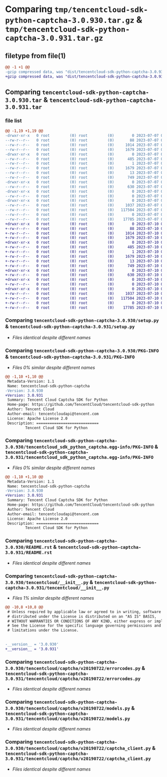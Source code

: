 # Comparing `tmp/tencentcloud-sdk-python-captcha-3.0.930.tar.gz` & `tmp/tencentcloud-sdk-python-captcha-3.0.931.tar.gz`

## filetype from file(1)

```diff
@@ -1 +1 @@
-gzip compressed data, was "dist/tencentcloud-sdk-python-captcha-3.0.930.tar", last modified: Fri Jul  7 00:18:05 2023, max compression
+gzip compressed data, was "dist/tencentcloud-sdk-python-captcha-3.0.931.tar", last modified: Mon Jul 10 00:32:02 2023, max compression
```

## Comparing `tencentcloud-sdk-python-captcha-3.0.930.tar` & `tencentcloud-sdk-python-captcha-3.0.931.tar`

### file list

```diff
@@ -1,19 +1,19 @@
-drwxr-xr-x   0 root         (0) root         (0)        0 2023-07-07 00:18:05.000000 tencentcloud-sdk-python-captcha-3.0.930/
--rw-r--r--   0 root         (0) root         (0)       88 2023-07-07 00:18:05.000000 tencentcloud-sdk-python-captcha-3.0.930/setup.cfg
--rw-r--r--   0 root         (0) root         (0)     1014 2023-07-07 00:18:05.000000 tencentcloud-sdk-python-captcha-3.0.930/setup.py
--rw-r--r--   0 root         (0) root         (0)     1679 2023-07-07 00:18:05.000000 tencentcloud-sdk-python-captcha-3.0.930/PKG-INFO
-drwxr-xr-x   0 root         (0) root         (0)        0 2023-07-07 00:18:05.000000 tencentcloud-sdk-python-captcha-3.0.930/tencentcloud_sdk_python_captcha.egg-info/
--rw-r--r--   0 root         (0) root         (0)      485 2023-07-07 00:18:05.000000 tencentcloud-sdk-python-captcha-3.0.930/tencentcloud_sdk_python_captcha.egg-info/SOURCES.txt
--rw-r--r--   0 root         (0) root         (0)        1 2023-07-07 00:18:05.000000 tencentcloud-sdk-python-captcha-3.0.930/tencentcloud_sdk_python_captcha.egg-info/dependency_links.txt
--rw-r--r--   0 root         (0) root         (0)     1679 2023-07-07 00:18:05.000000 tencentcloud-sdk-python-captcha-3.0.930/tencentcloud_sdk_python_captcha.egg-info/PKG-INFO
--rw-r--r--   0 root         (0) root         (0)       13 2023-07-07 00:18:05.000000 tencentcloud-sdk-python-captcha-3.0.930/tencentcloud_sdk_python_captcha.egg-info/top_level.txt
--rw-r--r--   0 root         (0) root         (0)      749 2023-07-07 00:18:05.000000 tencentcloud-sdk-python-captcha-3.0.930/README.rst
-drwxr-xr-x   0 root         (0) root         (0)        0 2023-07-07 00:18:05.000000 tencentcloud-sdk-python-captcha-3.0.930/tencentcloud/
--rw-r--r--   0 root         (0) root         (0)      630 2023-07-07 00:18:05.000000 tencentcloud-sdk-python-captcha-3.0.930/tencentcloud/__init__.py
-drwxr-xr-x   0 root         (0) root         (0)        0 2023-07-07 00:18:05.000000 tencentcloud-sdk-python-captcha-3.0.930/tencentcloud/captcha/
--rw-r--r--   0 root         (0) root         (0)        0 2023-07-07 00:18:05.000000 tencentcloud-sdk-python-captcha-3.0.930/tencentcloud/captcha/__init__.py
-drwxr-xr-x   0 root         (0) root         (0)        0 2023-07-07 00:18:05.000000 tencentcloud-sdk-python-captcha-3.0.930/tencentcloud/captcha/v20190722/
--rw-r--r--   0 root         (0) root         (0)     1037 2023-07-07 00:18:05.000000 tencentcloud-sdk-python-captcha-3.0.930/tencentcloud/captcha/v20190722/errorcodes.py
--rw-r--r--   0 root         (0) root         (0)   117504 2023-07-07 00:18:05.000000 tencentcloud-sdk-python-captcha-3.0.930/tencentcloud/captcha/v20190722/models.py
--rw-r--r--   0 root         (0) root         (0)        0 2023-07-07 00:18:05.000000 tencentcloud-sdk-python-captcha-3.0.930/tencentcloud/captcha/v20190722/__init__.py
--rw-r--r--   0 root         (0) root         (0)    17785 2023-07-07 00:18:05.000000 tencentcloud-sdk-python-captcha-3.0.930/tencentcloud/captcha/v20190722/captcha_client.py
+drwxr-xr-x   0 root         (0) root         (0)        0 2023-07-10 00:32:02.000000 tencentcloud-sdk-python-captcha-3.0.931/
+-rw-r--r--   0 root         (0) root         (0)       88 2023-07-10 00:32:02.000000 tencentcloud-sdk-python-captcha-3.0.931/setup.cfg
+-rw-r--r--   0 root         (0) root         (0)     1014 2023-07-10 00:32:01.000000 tencentcloud-sdk-python-captcha-3.0.931/setup.py
+-rw-r--r--   0 root         (0) root         (0)     1679 2023-07-10 00:32:02.000000 tencentcloud-sdk-python-captcha-3.0.931/PKG-INFO
+drwxr-xr-x   0 root         (0) root         (0)        0 2023-07-10 00:32:02.000000 tencentcloud-sdk-python-captcha-3.0.931/tencentcloud_sdk_python_captcha.egg-info/
+-rw-r--r--   0 root         (0) root         (0)      485 2023-07-10 00:32:02.000000 tencentcloud-sdk-python-captcha-3.0.931/tencentcloud_sdk_python_captcha.egg-info/SOURCES.txt
+-rw-r--r--   0 root         (0) root         (0)        1 2023-07-10 00:32:02.000000 tencentcloud-sdk-python-captcha-3.0.931/tencentcloud_sdk_python_captcha.egg-info/dependency_links.txt
+-rw-r--r--   0 root         (0) root         (0)     1679 2023-07-10 00:32:02.000000 tencentcloud-sdk-python-captcha-3.0.931/tencentcloud_sdk_python_captcha.egg-info/PKG-INFO
+-rw-r--r--   0 root         (0) root         (0)       13 2023-07-10 00:32:02.000000 tencentcloud-sdk-python-captcha-3.0.931/tencentcloud_sdk_python_captcha.egg-info/top_level.txt
+-rw-r--r--   0 root         (0) root         (0)      749 2023-07-10 00:32:01.000000 tencentcloud-sdk-python-captcha-3.0.931/README.rst
+drwxr-xr-x   0 root         (0) root         (0)        0 2023-07-10 00:32:02.000000 tencentcloud-sdk-python-captcha-3.0.931/tencentcloud/
+-rw-r--r--   0 root         (0) root         (0)      630 2023-07-10 00:32:01.000000 tencentcloud-sdk-python-captcha-3.0.931/tencentcloud/__init__.py
+drwxr-xr-x   0 root         (0) root         (0)        0 2023-07-10 00:32:02.000000 tencentcloud-sdk-python-captcha-3.0.931/tencentcloud/captcha/
+-rw-r--r--   0 root         (0) root         (0)        0 2023-07-10 00:32:01.000000 tencentcloud-sdk-python-captcha-3.0.931/tencentcloud/captcha/__init__.py
+drwxr-xr-x   0 root         (0) root         (0)        0 2023-07-10 00:32:02.000000 tencentcloud-sdk-python-captcha-3.0.931/tencentcloud/captcha/v20190722/
+-rw-r--r--   0 root         (0) root         (0)     1037 2023-07-10 00:32:01.000000 tencentcloud-sdk-python-captcha-3.0.931/tencentcloud/captcha/v20190722/errorcodes.py
+-rw-r--r--   0 root         (0) root         (0)   117504 2023-07-10 00:32:01.000000 tencentcloud-sdk-python-captcha-3.0.931/tencentcloud/captcha/v20190722/models.py
+-rw-r--r--   0 root         (0) root         (0)        0 2023-07-10 00:32:01.000000 tencentcloud-sdk-python-captcha-3.0.931/tencentcloud/captcha/v20190722/__init__.py
+-rw-r--r--   0 root         (0) root         (0)    17785 2023-07-10 00:32:01.000000 tencentcloud-sdk-python-captcha-3.0.931/tencentcloud/captcha/v20190722/captcha_client.py
```

### Comparing `tencentcloud-sdk-python-captcha-3.0.930/setup.py` & `tencentcloud-sdk-python-captcha-3.0.931/setup.py`

 * *Files identical despite different names*

### Comparing `tencentcloud-sdk-python-captcha-3.0.930/PKG-INFO` & `tencentcloud-sdk-python-captcha-3.0.931/PKG-INFO`

 * *Files 0% similar despite different names*

```diff
@@ -1,10 +1,10 @@
 Metadata-Version: 1.1
 Name: tencentcloud-sdk-python-captcha
-Version: 3.0.930
+Version: 3.0.931
 Summary: Tencent Cloud Captcha SDK for Python
 Home-page: https://github.com/TencentCloud/tencentcloud-sdk-python
 Author: Tencent Cloud
 Author-email: tencentcloudapi@tencent.com
 License: Apache License 2.0
 Description: ============================
         Tencent Cloud SDK for Python
```

### Comparing `tencentcloud-sdk-python-captcha-3.0.930/tencentcloud_sdk_python_captcha.egg-info/PKG-INFO` & `tencentcloud-sdk-python-captcha-3.0.931/tencentcloud_sdk_python_captcha.egg-info/PKG-INFO`

 * *Files 0% similar despite different names*

```diff
@@ -1,10 +1,10 @@
 Metadata-Version: 1.1
 Name: tencentcloud-sdk-python-captcha
-Version: 3.0.930
+Version: 3.0.931
 Summary: Tencent Cloud Captcha SDK for Python
 Home-page: https://github.com/TencentCloud/tencentcloud-sdk-python
 Author: Tencent Cloud
 Author-email: tencentcloudapi@tencent.com
 License: Apache License 2.0
 Description: ============================
         Tencent Cloud SDK for Python
```

### Comparing `tencentcloud-sdk-python-captcha-3.0.930/README.rst` & `tencentcloud-sdk-python-captcha-3.0.931/README.rst`

 * *Files identical despite different names*

### Comparing `tencentcloud-sdk-python-captcha-3.0.930/tencentcloud/__init__.py` & `tencentcloud-sdk-python-captcha-3.0.931/tencentcloud/__init__.py`

 * *Files 1% similar despite different names*

```diff
@@ -10,8 +10,8 @@
 # Unless required by applicable law or agreed to in writing, software
 # distributed under the License is distributed on an "AS IS" BASIS,
 # WITHOUT WARRANTIES OR CONDITIONS OF ANY KIND, either express or implied.
 # See the License for the specific language governing permissions and
 # limitations under the License.
 
 
-__version__ = '3.0.930'
+__version__ = '3.0.931'
```

### Comparing `tencentcloud-sdk-python-captcha-3.0.930/tencentcloud/captcha/v20190722/errorcodes.py` & `tencentcloud-sdk-python-captcha-3.0.931/tencentcloud/captcha/v20190722/errorcodes.py`

 * *Files identical despite different names*

### Comparing `tencentcloud-sdk-python-captcha-3.0.930/tencentcloud/captcha/v20190722/models.py` & `tencentcloud-sdk-python-captcha-3.0.931/tencentcloud/captcha/v20190722/models.py`

 * *Files identical despite different names*

### Comparing `tencentcloud-sdk-python-captcha-3.0.930/tencentcloud/captcha/v20190722/captcha_client.py` & `tencentcloud-sdk-python-captcha-3.0.931/tencentcloud/captcha/v20190722/captcha_client.py`

 * *Files identical despite different names*

